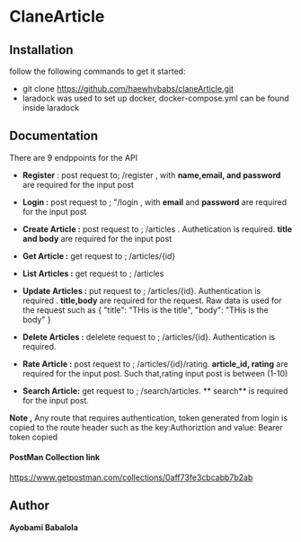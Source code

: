 # ClaneArticle
    
    
## Installation
follow the following commands to get it started:

* git clone https://github.com/haewhybabs/claneArticle.git
* laradock was used to set up docker, docker-compose.yml can be found inside laradock 

## Documentation
There are 9 endppoints for the API

* **Register** : post request to;   /register , with **name,email, and password** are required for the input post

*  **Login :** post request to ; "/login , with **email** and **password** are required for the input post

* **Create Article :** post request to ; /articles . Authetication is required.  **title and body** are required for the input post

* **Get Article :** get  request to ; /articles/{id}  

* **List Articles :** get request to ; /articles

* **Update Articles :** put request to ; /articles/{id}. Authentication is required . **title,body** are required for the request. Raw data is used for the request such as
{
	"title": "THis is the title",
	"body": "THis is the body"
}

* **Delete Articles :** delelete request to ; /articles/{id}. Authentication is required. 

* **Rate Article :** post request to ; /articles/{id}/rating. **article_id, rating** are required for the input post. Such that,rating input post is between (1-10)

* **Search Article:** get request to ; /search/articles. ** search** is required for the input post.


**Note ,** Any route that requires authentication, token generated from login is copied to the route header such as the key:Authoriztion and value: Bearer token copied



#### PostMan Collection link
https://www.getpostman.com/collections/0aff73fe3cbcabb7b2ab

## Author
**Ayobami Babalola**


